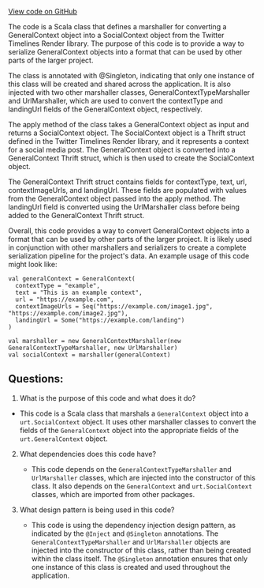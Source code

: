 [View code on GitHub](https://github.com/misbahsy/the-algorithm/product-mixer/core/src/main/scala/com/twitter/product_mixer/core/functional_component/marshaller/response/urt/metadata/GeneralContextMarshaller.scala)

The code is a Scala class that defines a marshaller for converting a GeneralContext object into a SocialContext object from the Twitter Timelines Render library. The purpose of this code is to provide a way to serialize GeneralContext objects into a format that can be used by other parts of the larger project.

The class is annotated with @Singleton, indicating that only one instance of this class will be created and shared across the application. It is also injected with two other marshaller classes, GeneralContextTypeMarshaller and UrlMarshaller, which are used to convert the contextType and landingUrl fields of the GeneralContext object, respectively.

The apply method of the class takes a GeneralContext object as input and returns a SocialContext object. The SocialContext object is a Thrift struct defined in the Twitter Timelines Render library, and it represents a context for a social media post. The GeneralContext object is converted into a GeneralContext Thrift struct, which is then used to create the SocialContext object.

The GeneralContext Thrift struct contains fields for contextType, text, url, contextImageUrls, and landingUrl. These fields are populated with values from the GeneralContext object passed into the apply method. The landingUrl field is converted using the UrlMarshaller class before being added to the GeneralContext Thrift struct.

Overall, this code provides a way to convert GeneralContext objects into a format that can be used by other parts of the larger project. It is likely used in conjunction with other marshallers and serializers to create a complete serialization pipeline for the project's data. An example usage of this code might look like:

```
val generalContext = GeneralContext(
  contextType = "example",
  text = "This is an example context",
  url = "https://example.com",
  contextImageUrls = Seq("https://example.com/image1.jpg", "https://example.com/image2.jpg"),
  landingUrl = Some("https://example.com/landing")
)

val marshaller = new GeneralContextMarshaller(new GeneralContextTypeMarshaller, new UrlMarshaller)
val socialContext = marshaller(generalContext)
```
## Questions: 
 1. What is the purpose of this code and what does it do?
   - This code is a Scala class that marshals a `GeneralContext` object into a `urt.SocialContext` object. It uses other marshaller classes to convert the fields of the `GeneralContext` object into the appropriate fields of the `urt.GeneralContext` object.
   
2. What dependencies does this code have?
   - This code depends on the `GeneralContextTypeMarshaller` and `UrlMarshaller` classes, which are injected into the constructor of this class. It also depends on the `GeneralContext` and `urt.SocialContext` classes, which are imported from other packages.
   
3. What design pattern is being used in this code?
   - This code is using the dependency injection design pattern, as indicated by the `@Inject` and `@Singleton` annotations. The `GeneralContextTypeMarshaller` and `UrlMarshaller` objects are injected into the constructor of this class, rather than being created within the class itself. The `@Singleton` annotation ensures that only one instance of this class is created and used throughout the application.
